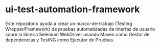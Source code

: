 # ui-test-automation-framework
Este repositorio ayuda a crear un marco-de-trabajo (Testing Wrapper/Framework) de pruebas automatizadas de interfaz de usuario sobre la libreria Selenium WebDriver usando Maven como Gestor de dependencias y TestNG como Ejecutor de Pruebas.
